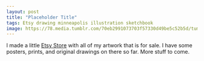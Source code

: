 ```yaml
---
layout: post
title: "Placeholder Title"
tags: Etsy drawing minneapolis illustration sketchbook
image: https://78.media.tumblr.com/70eb2991073703f57330d49be5c52b5d/tumblr_nejfk66TLA1qbng02o1_500.jpg
---
```

I made a little [Etsy Store](http://www.etsy.com/shop/moonguts) with all of my artwork that is for sale. I have some posters, prints, and original drawings on there so far. More stuff to come. 
